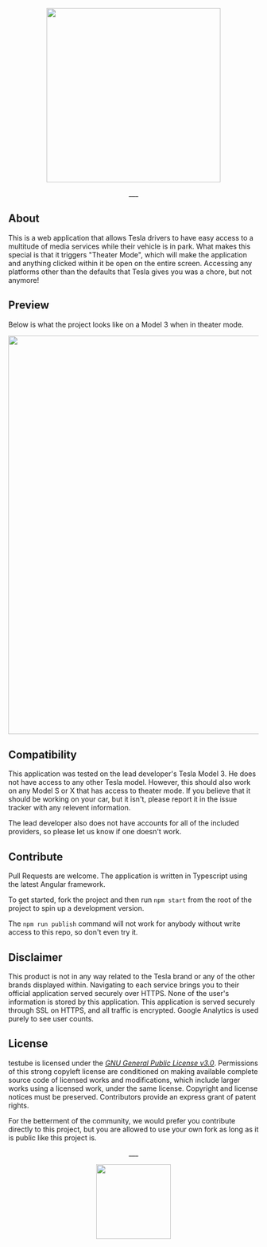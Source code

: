 <p align="center">
    <img src="https://i.imgur.com/QIF1lqQ.png" width="350">
</p>
<p align="center">___</p>

## About
<p>This is a web application that allows Tesla drivers to have easy access to a multitude of media services while their vehicle is in park. What makes this special is that it triggers "Theater Mode", which will make the application and anything clicked within it be open on the entire screen. Accessing any platforms other than the defaults that Tesla gives you was a chore, but not anymore!</p>

## Preview
Below is what the project looks like on a Model 3 when in theater mode.
<p align="center">
    <img src="https://i.imgur.com/uUIvKn3.png" width="800">
</p>

## Compatibility
<p>This application was tested on the lead developer's Tesla Model 3. He does not have access to any other Tesla model. However, this should also work on any Model S or X that has access to theater mode. If you believe that it should be working on your car, but it isn't, please report it in the issue tracker with any relevent information.</p>
<p>The lead developer also does not have accounts for all of the included providers, so please let us know if one doesn't work.</p>

## Contribute
Pull Requests are welcome. The application is written in Typescript using the latest Angular framework.

To get started, fork the project and then run `npm start` from the root of the project to spin up a development version.

The `npm run publish` command will not work for anybody without write access to this repo, so don't even try it. 

## Disclaimer
This product is not in any way related to the Tesla brand or any of the other brands displayed within. Navigating to each service brings you to their official application served securely over HTTPS. None of the user's information is stored by this application. This application is served securely through SSL on HTTPS, and all traffic is encrypted. Google Analytics is used purely to see user counts.

## License
testube is licensed under the [*GNU General Public License v3.0*](https://choosealicense.com/licenses/lgpl-3.0/). Permissions of this strong copyleft license are conditioned on making available complete source code of licensed works and modifications, which include larger works using a licensed work, under the same license. Copyright and license notices must be preserved. Contributors provide an express grant of patent rights.

For the betterment of the community, we would prefer you contribute directly to this project, but you are allowed to use your own fork as long as it is public like this project is. 

<p align="center">___</p>
<p align="center">
    <img src="https://avatars3.githubusercontent.com/u/39174758?s=400&u=9a2d33f5f3fbdde99fe5de2f5f127063282127cb&v=4" height="150">
</p>